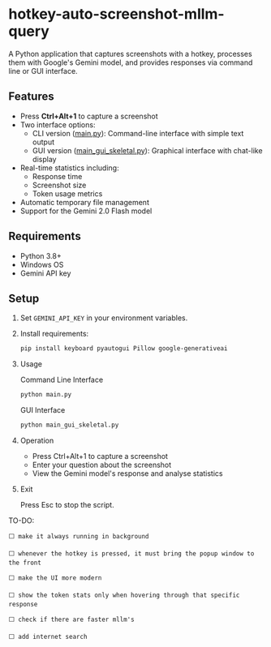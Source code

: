 # hotkey-auto-screenshot-mllm-query

A Python application that captures screenshots with a hotkey, processes them with Google's Gemini model, and provides responses via command line or GUI interface.

## Features
- Press **Ctrl+Alt+1** to capture a screenshot
- Two interface options:
  - CLI version ([main.py](main.py)): Command-line interface with simple text output
  - GUI version ([main_gui_skeletal.py](main_gui_skeletal.py)): Graphical interface with chat-like display
- Real-time statistics including:
  - Response time
  - Screenshot size
  - Token usage metrics
- Automatic temporary file management
- Support for the Gemini 2.0 Flash model

## Requirements

* Python 3.8+
* Windows OS
* Gemini API key

## Setup
1. Set `GEMINI_API_KEY` in your environment variables.
2. Install requirements:
   ```bash
   pip install keyboard pyautogui Pillow google-generativeai
   ```
3. Usage

    Command Line Interface

    ```python
    python main.py
    ```
    GUI Interface

    ```python
    python main_gui_skeletal.py
    ```
    
4. Operation
    - Press Ctrl+Alt+1 to capture a screenshot
    - Enter your question about the screenshot
    - View the Gemini model's response and analyse statistics


5. Exit

    Press Esc to stop the script.


TO-DO:

	⬜ make it always running in background

	⬜ whenever the hotkey is pressed, it must bring the popup window to the front

	⬜ make the UI more modern

	⬜ show the token stats only when hovering through that specific response

	⬜ check if there are faster mllm's
    
	⬜ add internet search